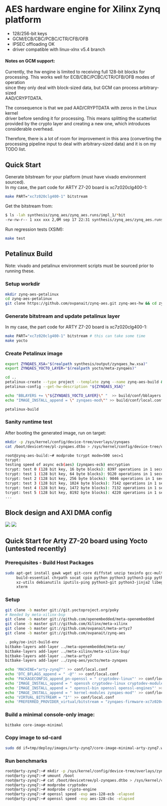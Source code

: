 # AES hardware engine for Xilinx Zynq platform

- 128/256-bit keys
- GCM/ECB/CBC/PCBC/CTR/CFB/OFB
- IPSEC offloading OK
- driver compatible with linux-xlnx v5.4 branch

#### Notes on GCM support:  
Currently, the hw engine is limited to receiving full 128-bit blocks for  
processing. This works well for ECB/CBC/PCBC/CTR/CFB/OFB modes of operation  
since they only deal with block-sized data, but GCM can process arbitrary-sized  
AAD/CRYPTDATA.

The consequence is that we pad AAD/CRYPTDATA with zeros in the Linux kernel  
driver before sending it for processing. This means splitting the scatterlist  
provided by the crypto layer and creating a new one, which introduces  
considerable overhead.

Therefore, there is a lot of room for improvement in this area (converting the  
processing pipeline input to deal with arbitrary-sized data) and it is on my  
TODO list.


## Quick Start
Generate bitstream for your platform (must have vivado environment sourced).  
In my case, the part code for ARTY Z7-20 board is xc7z020clg400-1:  
```sh
make PART="xc7z020clg400-1" bitstream
```
Get the bitstream from:
```sh
$ ls -lah synthesis/zynq_aes/zynq_aes.runs/impl_1/*bit
-rw-rw-r-- 1 xxx xxx 2,0M sep 17 22:31 synthesis/zynq_aes/zynq_aes.runs/impl_1/zynq_aes_bd_wrapper.bit
```
Run regression tests (XSIM):
```sh
make test
```
## Petalinux Build
Note: vivado and petalinux environment scripts must be sourced prior to running these.  

### Setup workdir
```sh
mkdir zynq-aes-petalinux                                                                                       
cd zynq-aes-petalinux
git clone https://github.com/ovpanait/zynq-aes.git zynq-aes-hw && cd zynq-aes-hw
```

### Generate bitstream and update petalinux layer
In my case, the part code for ARTY Z7-20 board is xc7z020clg400-1:
```sh
make PART="xc7z020clg400-1" bitstream # this can take some time
make yocto
```
### Create Petalinux image
```sh
export ZYNQAES_XSA="$(realpath synthesis/output/zynqaes_hw.xsa)"
export ZYNQAES_YOCTO_LAYER="$(realpath yocto/meta-zynqaes)"

cd ..
petalinux-create --type project --template zynq --name zynq-aes-build && cd zynq-aes-build
petalinux-config --get-hw-description "${ZYNQAES_XSA}"

echo "BBLAYERS += \"${ZYNQAES_YOCTO_LAYER}\" "  >> build/conf/bblayers.conf
echo "IMAGE_INSTALL_append = \" zynqaes-mod\"" >> build/conf/local.conf

petalinux-build
```
### Sanity runtime test
After booting the generated image, run on target:
```sh
mkdir -p /sys/kernel/config/device-tree/overlays/zynqaes
cat /boot/devicetree/pl-zynqaes.dtbo > /sys/kernel/config/device-tree/overlays/zynqaes/dtbo

root@zynq-aes-build:~# modprobe tcrypt mode=500 sec=1
tcrypt: 
testing speed of async ecb(aes) (zynqaes-ecb) encryption
tcrypt: test 0 (128 bit key, 16 byte blocks): 8397 operations in 1 seconds (134352 bytes)
tcrypt: test 1 (128 bit key, 64 byte blocks): 9120 operations in 1 seconds (583680 bytes)
tcrypt: test 2 (128 bit key, 256 byte blocks): 9046 operations in 1 seconds (2315776 bytes)
tcrypt: test 3 (128 bit key, 1024 byte blocks): 7142 operations in 1 seconds (7313408 bytes)
tcrypt: test 4 (128 bit key, 1472 byte blocks): 7132 operations in 1 seconds (10498304 bytes)
tcrypt: test 5 (128 bit key, 8192 byte blocks): 4220 operations in 1 seconds (34570240 bytes)
...
```

## Block design and AXI DMA config

![](https://github.com/ovpanait/zynq-aes/blob/master/bd/block_design.png)
![](https://github.com/ovpanait/zynq-aes/blob/master/bd/axi_dma.png)

## Quick Start for Arty Z7-20 board using Yocto (untested recently)

### Prerequisites - Build Host Packages
```sh
sudo apt-get install gawk wget git-core diffstat unzip texinfo gcc-multilib \
     build-essential chrpath socat cpio python python3 python3-pip python3-pexpect \
     xz-utils debianutils iputils-ping python3-git python3-jinja2 libegl1-mesa libsdl1.2-dev \
     xterm
```

### Setup
```sh
git clone -b master git://git.yoctoproject.org/poky
# Needed by meta-xilinx-bsp
git clone -b master git://github.com/openembedded/meta-openembedded
git clone -b master git://github.com/Xilinx/meta-xilinx
git clone -b master git://github.com/ovpanait/meta-artyz7
git clone -b master git://github.com/ovpanait/zynq-aes

. poky/oe-init-build-env
bitbake-layers add-layer ../meta-openembedded/meta-oe/
bitbake-layers add-layer ../meta-xilinx/meta-xilinx-bsp/
bitbake-layers add-layer ../meta-artyz7
bitbake-layers add-layer ../zynq-aes/yocto/meta-zynqaes

echo 'MACHINE="arty-zynq7"' >> conf/local.conf
echo 'DTC_BFLAGS_append = " -@"' >> conf/local.conf
echo 'PACKAGECONFIG_append_pn-openssl = " cryptodev-linux"' >> conf/local.conf
echo 'IMAGE_INSTALL_append = " openssh cryptodev-linux cryptodev-module cryptodev-tests"' >> conf/local.conf
echo 'IMAGE_INSTALL_append = " openssl-bin openssl openssl-engines"' >> conf/local.conf
echo 'IMAGE_INSTALL_append = " kernel-modules zynqaes-mod"' >> conf/local.conf
echo 'VIRTUAL_BITSTREAM = "1"' >> conf/local.conf
echo 'PREFERRED_PROVIDER_virtual/bitstream = "zynqaes-firmware-xc7z020clg400-1"' >> conf/local.conf
```

### Build a minimal console-only image:
```sh
bitbake core-image-minimal
```

### Copy image to sd-card
```sh
sudo dd if=tmp/deploy/images/arty-zynq7/core-image-minimal-arty-zynq7.wic of=/dev/mmcblkX bs=4M iflag=fullblock oflag=direct conv=fsync status=progress
```
### Run benchmarks
```sh
root@arty-zynq7:~# mkdir -p /sys/kernel/config/device-tree/overlays/zynqaes
root@arty-zynq7:~# umount /boot
root@arty-zynq7:~# cat /boot/devicetree/pl-zynqaes.dtbo > /sys/kernel/config/device-tree/overlays/zynqaes/dtbo
root@arty-zynq7:~# modprobe cryptodev
root@arty-zynq7:~# modprobe crypto-engine
root@arty-zynq7:~# openssl speed -evp aes-128-ecb -elapsed
root@arty-zynq7:~# openssl speed -evp aes-128-cbc -elapsed
```
